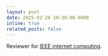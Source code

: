 ```yaml
---
layout: post
date: 2025-02-26 10:30:00-0400
inline: true
related_posts: false
---
```


Reviewer for [IEEE internet computing](https://ieeexplore.ieee.org/xpl/RecentIssue.jsp?punumber=4236).